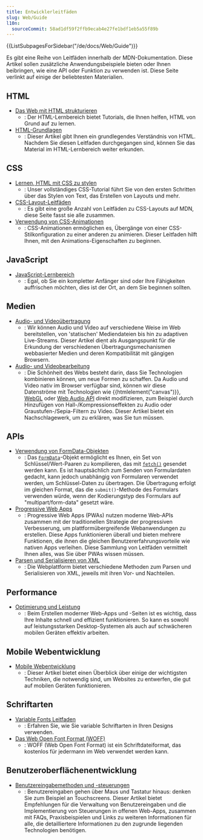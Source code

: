 ```yaml
---
title: Entwicklerleitfäden
slug: Web/Guide
l10n:
  sourceCommit: 58ad1df59f2ffb9ecab4e27fe1bdf1eb5a55f89b
---
```


<section id="Quick_links">
  {{ListSubpagesForSidebar("/de/docs/Web/Guide")}}
</section>

Es gibt eine Reihe von Leitfäden innerhalb der MDN-Dokumentation. Diese Artikel sollen zusätzliche Anwendungsbeispiele bieten oder Ihnen beibringen, wie eine API oder Funktion zu verwenden ist. Diese Seite verlinkt auf einige der beliebtesten Materialien.

## HTML

- [Das Web mit HTML strukturieren](/de/docs/Learn/HTML)
  - : Der HTML-Lernbereich bietet Tutorials, die Ihnen helfen, HTML von Grund auf zu lernen.
- [HTML-Grundlagen](/de/docs/Learn/Getting_started_with_the_web/HTML_basics)
  - : Dieser Artikel gibt Ihnen ein grundlegendes Verständnis von HTML. Nachdem Sie diesen Leitfaden durchgegangen sind, können Sie das Material im HTML-Lernbereich weiter erkunden.

## CSS

- [Lernen, HTML mit CSS zu stylen](/de/docs/Learn/CSS)
  - : Unser vollständiges CSS-Tutorial führt Sie von den ersten Schritten über das Stylen von Text, das Erstellen von Layouts und mehr.
- [CSS-Layout-Leitfäden](/de/docs/Web/Guide/CSS/CSS_Layout)
  - : Es gibt eine große Anzahl von Leitfäden zu CSS-Layouts auf MDN, diese Seite fasst sie alle zusammen.
- [Verwendung von CSS-Animationen](/de/docs/Web/CSS/CSS_animations/Using_CSS_animations)
  - : CSS-Animationen ermöglichen es, Übergänge von einer CSS-Stilkonfiguration zu einer anderen zu animieren. Dieser Leitfaden hilft Ihnen, mit den Animations-Eigenschaften zu beginnen.

## JavaScript

- [JavaScript-Lernbereich](/de/docs/Learn/JavaScript)
  - : Egal, ob Sie ein kompletter Anfänger sind oder Ihre Fähigkeiten auffrischen möchten, dies ist der Ort, an dem Sie beginnen sollten.

## Medien

- [Audio- und Videoübertragung](/de/docs/Web/Media/Audio_and_video_delivery)
  - : Wir können Audio und Video auf verschiedene Weise im Web bereitstellen, von 'statischen' Mediendateien bis hin zu adaptiven Live-Streams. Dieser Artikel dient als Ausgangspunkt für die Erkundung der verschiedenen Übertragungsmechanismen webbasierter Medien und deren Kompatibilität mit gängigen Browsern.
- [Audio- und Videobearbeitung](/de/docs/Web/Media/Audio_and_video_manipulation)
  - : Die Schönheit des Webs besteht darin, dass Sie Technologien kombinieren können, um neue Formen zu schaffen. Da Audio und Video nativ im Browser verfügbar sind, können wir diese Datenströme mit Technologien wie {{htmlelement("canvas")}}, [WebGL](/de/docs/Web/API/WebGL_API) oder [Web Audio API](/de/docs/Web/API/Web_Audio_API) direkt modifizieren, zum Beispiel durch Hinzufügen von Hall-/Kompressionseffekten zu Audio oder Graustufen-/Sepia-Filtern zu Video. Dieser Artikel bietet ein Nachschlagewerk, um zu erklären, was Sie tun müssen.

## APIs

- [Verwendung von FormData-Objekten](/de/docs/Web/API/XMLHttpRequest_API/Using_FormData_Objects)
  - : Das [`FormData`](/de/docs/Web/API/FormData)-Objekt ermöglicht es Ihnen, ein Set von Schlüssel/Wert-Paaren zu kompilieren, das mit [`fetch()`](/de/docs/Web/API/Window/fetch) gesendet werden kann. Es ist hauptsächlich zum Senden von Formulardaten gedacht, kann jedoch unabhängig von Formularen verwendet werden, um Schlüssel-Daten zu übertragen. Die Übertragung erfolgt im gleichen Format, das die `submit()`-Methode des Formulars verwenden würde, wenn der Kodierungstyp des Formulars auf "multipart/form-data" gesetzt wäre.
- [Progressive Web Apps](/de/docs/Web/Progressive_web_apps#core_pwa_guides)
  - : Progressive Web Apps (PWAs) nutzen moderne Web-APIs zusammen mit der traditionellen Strategie der progressiven Verbesserung, um plattformübergreifende Webanwendungen zu erstellen. Diese Apps funktionieren überall und bieten mehrere Funktionen, die ihnen die gleichen Benutzererfahrungsvorteile wie nativen Apps verleihen. Diese Sammlung von Leitfäden vermittelt Ihnen alles, was Sie über PWAs wissen müssen.
- [Parsen und Serialisieren von XML](/de/docs/Web/XML/Parsing_and_serializing_XML)
  - : Die Webplattform bietet verschiedene Methoden zum Parsen und Serialisieren von XML, jeweils mit ihren Vor- und Nachteilen.

## Performance

- [Optimierung und Leistung](/de/docs/Web/Performance)
  - : Beim Erstellen moderner Web-Apps und -Seiten ist es wichtig, dass Ihre Inhalte schnell und effizient funktionieren. So kann es sowohl auf leistungsstarken Desktop-Systemen als auch auf schwächeren mobilen Geräten effektiv arbeiten.

## Mobile Webentwicklung

- [Mobile Webentwicklung](/de/docs/Learn/CSS/CSS_layout/Responsive_Design)
  - : Dieser Artikel bietet einen Überblick über einige der wichtigsten Techniken, die notwendig sind, um Websites zu entwerfen, die gut auf mobilen Geräten funktionieren.

## Schriftarten

- [Variable Fonts Leitfaden](/de/docs/Web/CSS/CSS_fonts/Variable_fonts_guide)
  - : Erfahren Sie, wie Sie variable Schriftarten in Ihren Designs verwenden.
- [Das Web Open Font Format (WOFF)](/de/docs/Web/CSS/CSS_fonts/WOFF)
  - : WOFF (Web Open Font Format) ist ein Schriftdateiformat, das kostenlos für jedermann im Web verwendet werden kann.

## Benutzeroberflächenentwicklung

- [Benutzereingabemethoden und -steuerungen](/de/docs/Learn/Forms/User_input_methods)
  - : Benutzereingaben gehen über Maus und Tastatur hinaus: denken Sie zum Beispiel an Touchscreens. Dieser Artikel bietet Empfehlungen für die Verwaltung von Benutzereingaben und die Implementierung von Steuerungen in offenen Web-Apps, zusammen mit FAQs, Praxisbeispielen und Links zu weiteren Informationen für alle, die detailliertere Informationen zu den zugrunde liegenden Technologien benötigen.
